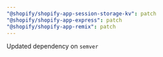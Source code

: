 ```yaml
---
"@shopify/shopify-app-session-storage-kv": patch
"@shopify/shopify-app-express": patch
"@shopify/shopify-app-remix": patch
---
```


Updated dependency on `semver`
